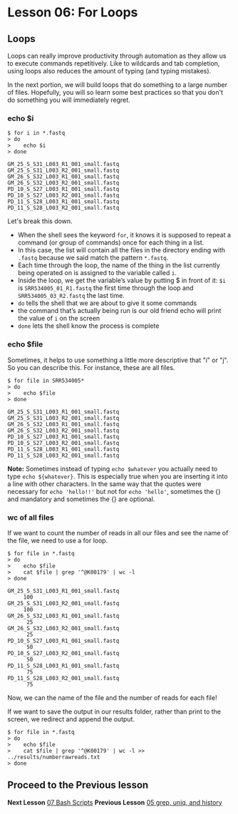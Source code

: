 # Lesson 06: For Loops

## Loops
Loops can really improve productivity through automation as they allow us to execute commands repetitively. Like to wildcards and tab completion, using loops also reduces the amount of typing (and typing mistakes). 

In the next portion, we will build loops that do something to a large number of files. Hopefully, you will so learn some best practices so that you don't do something you will immediately regret. 

### echo $i

~~~ {.bash}
$ for i in *.fastq
> do
>    echo $i
> done
~~~

~~~ {.output}
GM_25_S_S31_L003_R1_001_small.fastq
GM_25_S_S31_L003_R2_001_small.fastq
GM_26_S_S32_L003_R1_001_small.fastq
GM_26_S_S32_L003_R2_001_small.fastq
PD_10_S_S27_L003_R1_001_small.fastq
PD_10_S_S27_L003_R2_001_small.fastq
PD_11_S_S28_L003_R1_001_small.fastq
PD_11_S_S28_L003_R2_001_small.fastq
~~~

Let's break this down. 
- When the shell sees the keyword `for`, it knows it is supposed to repeat a command (or group of commands) once for each thing in a list. 
- In this case, the list will contain all the files in the directory ending with `.fastq` because we said match the pattern `*.fastq`.
- Each time through the loop, the name of the thing in the list currently being operated on is assigned to the variable called `i`. 
- Inside the loop, we get the variable’s value by putting $ in front of it: `$i` is `SRR534005_01_R1.fastq` the first time through the loop and `SRR534005_03_R2.fastq` the last time. 
- `do` tells the shell that we are about to give it some commands
- the command that’s actually being run is our old friend echo will print the value of `i` on the screen
- `done` lets the shell know the process is complete

### echo $file

Sometimes, it helps to use something a little more descriptive that "i" or "j". So you can describe this. For instance, these are all files.


~~~ {.bash}
$ for file in SRR534005*
> do
>    echo $file
> done
~~~

~~~ {.output}
GM_25_S_S31_L003_R1_001_small.fastq
GM_25_S_S31_L003_R2_001_small.fastq
GM_26_S_S32_L003_R1_001_small.fastq
GM_26_S_S32_L003_R2_001_small.fastq
PD_10_S_S27_L003_R1_001_small.fastq
PD_10_S_S27_L003_R2_001_small.fastq
PD_11_S_S28_L003_R1_001_small.fastq
PD_11_S_S28_L003_R2_001_small.fastq
~~~

**Note:** Sometimes instead of typing `echo $whatever` you actually need to type `echo ${whatever}`. This is especially true when you are inserting it into a line with other characters. In the same way that the quotes were necessary for `echo 'hello!!'` but not for `echo 'hello'`, sometimes the {} and mandatory and sometimes the {} are optional.

### wc of all files

If we want to count the number of reads in all our files and see the name of the file, we need to use a for loop.

~~~ {.bash}
$ for file in *.fastq
> do
>    echo $file
>    cat $file | grep '^@K00179' | wc -l 
> done
~~~

~~~ {.output}
GM_25_S_S31_L003_R1_001_small.fastq
     100
GM_25_S_S31_L003_R2_001_small.fastq
     100
GM_26_S_S32_L003_R1_001_small.fastq
      25
GM_26_S_S32_L003_R2_001_small.fastq
      25
PD_10_S_S27_L003_R1_001_small.fastq
      50
PD_10_S_S27_L003_R2_001_small.fastq
      50
PD_11_S_S28_L003_R1_001_small.fastq
      75
PD_11_S_S28_L003_R2_001_small.fastq
      75
~~~

Now, we can the name of the file and the number of reads for each file!

If we want to save the output in our results folder, rather than print to the screen, we redirect and append the output. 

~~~ {.bash}
$ for file in *.fastq
> do
>    echo $file 
>    cat $file | grep '^@K00179' | wc -l >> ../results/numberrawreads.txt
> done
~~~

## Proceed to the Previous lesson
**Next Lesson** [07 Bash Scripts](https://github.com/raynamharris/Shell_Intro_for_Transcriptomics/blob/master/lessons/07_BashScripts.md)
**Previous Lesson** [05 grep, uniq, and history](https://github.com/raynamharris/Shell_Intro_for_Transcriptomics/blob/master/lessons/05_FindingThings.md) 